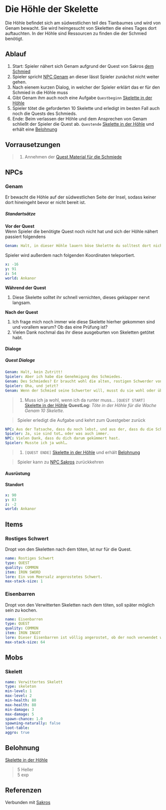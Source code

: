 # Die Höhle der Skelette

Die Höhle befindet sich am südwestlichen teil des Tianbaumes und wird von Genam bewacht. Sie wird heimgesucht von Skeletten die eines Tages dort auftauchten. In der Höhle sind Ressourcen zu finden die der Schmied benötigt.

## Ablauf

1. Start: Spieler nähert sich Genam aufgrund der Quest von Sakros [dem Schmied](../2-der-schmied)
2. Spieler spricht [NPC Genam](#Genam) an dieser lässt Spieler zunächst nicht weiter gehen.
3. Nach eienem kurzen Dialog, in welcher der Spieler erklärt das er für den Schmied in die Höhle muss
4. Gibt Genam ihm auch noch eine Aufgabe `Questbeginn` [Skelette in der Höhle](#skelette-in-der-hoehle)
5. Spieler tötet die geforderten 10 Skelette und erledigt im besten Fall auch noch die Quests des Schmieds.
6. Ende: Beim verlassen der Höhle und dem Ansprechen von Genam schließt der Spieler die Quest ab. `Questende` [Skelette in der Höhle](#skelette-in-der-hoehle) und erhält eine [Belohnung](#Belohnung)

## Vorrausetzungen

> 1. Annehmen der [Quest Material für die Schmiede](../2-der-schmied) 

## NPCs

### Genam

Er bewacht die Höhle auf der südwestlichen Seite der Insel, sodass keiner dort hineingeht bevor er nicht bereit ist.

##### Standartsätze

**Vor der Quest**  
Wenn Spieler die benötigte Quest noch nicht hat und sich der Höhle nähert passiert folgendens
```yml
Genam: Halt, in dieser Höhle lauern böse Skelette du solltest dort nicht hinein!
```
Spieler wird außerdem nach folgenden Koordinaten teleportiert.
```yml
x: -16
y: 91
z: 54
world: Ankanor
``` 
**Während der Quest**  
1. Diese Skelette solltet ihr schnell vernichten, dieses geklapper nervt langsam.

**Nach der Quest**  
1. Ich frage mich noch immer wie diese Skelette hierher gekommen sind und vorallem warum? Ob das eine Prüfung ist?  
2. Vielen Dank nochmal das ihr diese ausgeburten von Skeletten getötet habt.


#### Dialoge

##### Quest Dialoge

```yml
Genam: Halt, kein Zutritt!
Spieler: Aber ich habe die Genehmigung des Schmiedes.
Genam: Des Schmiedes? Er braucht wohl die alten, rostigen Schwerder von da unten. Nin, dort unten warten Skelette auf Unglückliche, die in die Höhle müssen.
Spieler: Oha, und jetzt?
Genam: Wenn der Schmied seine Schwerter will, musst du sie wohl oder übel da unten rausholen. Töte doch bitte ein paar von diesen Skeletten für mich, während du da bist.
```

> 1. Muss ich ja wohl, wenn ich da runter muss...
`[QUEST START]` [Skelette in der Höhle](#skelette-in-der-hoehle)
**QuestLog:** *Töte in der Höhle für die Wache Genam 10 Skelette.*

> Spieler erledigt die Aufgabe und kehrt zum Questgeber zurück

```yml
NPC: Aus der Tatsache, dass du noch lebst, und aus der, dass du die Schwerter hast, nehme ich an, dass die Skelette Tot sind?
Spieler: Ja, sie sind tot… oder was auch immer.
NPC: Vielen Dank, dass du dich darum gekümmert hast.
Spieler: Musste ich ja wohl…
```
> 1. `[QUEST ENDE]` [Skelette in der Höhle](#skelette-in-der-hoehle) und erhält [Belohnung](#Belohnung)

> Spieler kann zu [NPC Sakros](../2-der-schmied) zurückkehren

#### Ausrüstung

#### Standort

```yml
x: 90
y: 83
z: -2
world: Ankanor
```

## Items

### Rostiges Schwert

Dropt von den Skeletten nach dem töten, ist nur für die Quest.

```yml
name: Rostiges Schwert
type: QUEST
quality: COMMON
item: IRON SWORD
lore: Ein vom Meersalz angerostetes Schwert.
max-stack-size: 1
```

### Eisenbarren

Dropt von den Verwitterten Skeletten nach dem töten, soll später möglich sein zu kochen.

```yml
name: Eisenbarren
type: QUEST
quality: COMMON
item: IRON INGOT
lore: Dieser Eisenbarren ist völlig angerostet, ob der noch verwendet werden kann ist fraglich.
max-stack-size: 64
```

## Mobs

### Skelett

```yml
name: Verwittertes Skelett
type: skeleton
min-level: 1
max-level: 2
min-health: 80
max-health: 88
min-damage: 3
max-damage: 5
spawn-chance: 1.0
spawning-naturally: false
loot-table: 
aggro: true
```

## Belohnung

[Skelette in der Höhle](#skelette-in-der-hoehle)
> 5 Heller  
> 5 exp

## Referenzen

Verbunden mit [Sakros](../2-der-schmied/README.md)